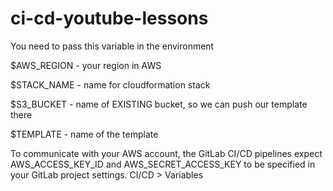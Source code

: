 # ci-cd-youtube-lessons

You need to pass this variable in the environment 

$AWS_REGION - your region in AWS

$STACK_NAME - name for cloudformation stack
  
$S3_BUCKET - name of EXISTING bucket, so we can push our template there

$TEMPLATE - name of the template

To communicate with your AWS account, the GitLab CI/CD pipelines expect AWS_ACCESS_KEY_ID and AWS_SECRET_ACCESS_KEY to be specified in your GitLab project settings. 
 CI/CD > Variables
